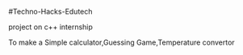 #Techno-Hacks-Edutech

project on c++ internship

To make a Simple calculator,Guessing Game,Temperature convertor
